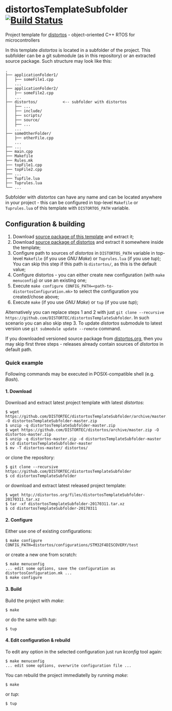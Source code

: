 distortosTemplateSubfolder [![Build Status](https://travis-ci.org/DISTORTEC/distortosTemplateSubfolder.svg?branch=master)](https://travis-ci.org/DISTORTEC/distortosTemplateSubfolder)
==========================

Project template for [distortos](http://distortos.org/) - object-oriented C++ RTOS for microcontrollers

In this template *distortos* is located in a subfolder of the project. This subfolder can be a git submodule (as in this
repository) or an extracted source package. Such structure may look like this:

    .
    ├── applicationFolder1/
    │   ├── someFile1.cpp
    │   ...
    ├── applicationFolder2/
    │   ├── someFile2.cpp
    │   ...
    ├── distortos/           <-- subfolder with distortos
    │   ├── ...
    │   ├── include/
    │   ├── scripts/
    │   ├── source/
    │   ├── ...
    │   ...
    ├── someOtherFolder/
    │   ├── otherFile.cpp
    │   ...
    ├── ...
    ├── main.cpp
    ├── Makefile
    ├── Rules.mk
    ├── topFile1.cpp
    ├── topFile2.cpp
    ├── ...
    ├── Tupfile.lua
    ├── Tuprules.lua
    └── ...

Subfolder with *distortos* can have any name and can be located anywhere in your project - this can be configured in
top-level `Makefile` or `Tuprules.lua` of this template with `DISTORTOS_PATH` variable.

Configuration & building
------------------------

1. Download
[source package of this template](https://github.com/DISTORTEC/distortosTemplateSubfolder/archive/master.zip) and
extract it;
2. Download [source package of distortos](https://github.com/DISTORTEC/distortos/archive/master.zip) and extract it
somewhere inside the template;
3. Configure path to sources of *distortos* in `DISTORTOS_PATH` variable in top-level `Makefile` (if you use
*GNU Make*) or `Tuprules.lua` (if you use *tup*); You can skip this step if this path is `distortos/`, as this is
the default value;
4. Configure distortos - you can either create new configuration (with `make menuconfig`) or use an existing one;
5. Execute `make configure CONFIG_PATH=<path-to-distortosConfiguration.mk>` to select the configuration you
created/chose above;
6. Execute `make` (if you use *GNU Make*) or `tup` (if you use *tup*);

Alternatively you can replace steps 1 and 2 with just
`git clone --recursive https://github.com/DISTORTEC/distortosTemplateSubfolder`. In such scenario you can also
skip step 3. To update *distortos* submodule to latest version use `git submodule update --remote` command.

If you downloaded versioned source package from [distortos.org](http://distortos.org/), then you may skip first three
steps - releases already contain sources of *distortos* in default path.

### Quick example

Following commands may be executed in POSIX-compatible shell (e.g. *Bash*).

#### 1. Download

Download and extract latest project template with latest *distortos*:

    $ wget https://github.com/DISTORTEC/distortosTemplateSubfolder/archive/master.zip -O distortosTemplateSubfolder-master.zip
    $ unzip -q distortosTemplateSubfolder-master.zip
    $ wget https://github.com/DISTORTEC/distortos/archive/master.zip -O distortos-master.zip
    $ unzip -q distortos-master.zip -d distortosTemplateSubfolder-master
    $ cd distortosTemplateSubfolder-master
    $ mv -T distortos-master/ distortos/

or clone the repository:

    $ git clone --recursive https://github.com/DISTORTEC/distortosTemplateSubfolder
    $ cd distortosTemplateSubfolder

or download and extract latest released project template:

    $ wget http://distortos.org/files/distortosTemplateSubfolder-20170311.tar.xz
    $ tar -xf distortosTemplateSubfolder-20170311.tar.xz
    $ cd distortosTemplateSubfolder-20170311

#### 2. Configure

Either use one of existing configurations:

    $ make configure CONFIG_PATH=distortos/configurations/STM32F4DISCOVERY/test

or create a new one from scratch:

    $ make menuconfig
    ... edit some options, save the configuration as distortosConfiguration.mk ...
    $ make configure

#### 3. Build

Build the project with *make*:

    $ make

or do the same with *tup*:

    $ tup

#### 4. Edit configuration & rebuild

To edit any option in the selected configuration just run *kconfig* tool again:

    $ make menuconfig
    ... edit some options, overwrite configuration file ...

You can rebuild the project immediatelly by running *make*:

    $ make

or *tup*:

    $ tup
